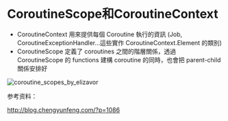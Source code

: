 # CoroutineScope和CoroutineContext

- CoroutineContext 用來提供每個 Coroutine 執行的資訊 (Job, CoroutineExceptionHandler…這些實作 CoroutineContext.Element 的類別)
- CoroutineScope 定義了 coroutines 之間的階層關係，透過 CoroutineScope 的 functions 建構 coroutine 的同時，也會把 parent-child 關係安排好

![coroutine_scopes_by_elizavor](https://jchu.cc/2020/03/22-coroutine/coroutine_scopes_by_elizavor.png)





参考资料：

http://blog.chengyunfeng.com/?p=1086